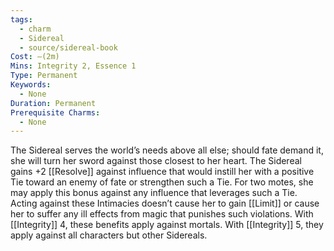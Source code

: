 ```yaml
---
tags:
  - charm
  - Sidereal
  - source/sidereal-book
Cost: —(2m)
Mins: Integrity 2, Essence 1
Type: Permanent
Keywords:
  - None
Duration: Permanent
Prerequisite Charms:
  - None
---
```

The Sidereal serves the world’s needs above all else; should fate demand it, she will turn her sword against those closest to her heart. The Sidereal gains +2 [[Resolve]] against influence that would instill her with a positive Tie toward an enemy of fate or strengthen such a Tie. For two motes, she may apply this bonus against any influence that leverages such a Tie. Acting against these Intimacies doesn’t cause her to gain [[Limit]] or cause her to suffer any ill effects from magic that punishes such violations. With [[Integrity]] 4, these benefits apply against mortals. With [[Integrity]] 5, they apply against all characters but other Sidereals.